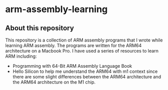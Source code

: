 # arm-assembly-learning
 
## About this repository
This repository is a collection of ARM assembly programs that I wrote while learning ARM assembly. The programs are written for the ARM64 architecture on a Macbook Pro.
I have used a series of resources to learn ARM including: 
- Programming with 64-Bit ARM Assembly Language Book
- Hello Silicon to help me understand the ARM64 with m1 context since there are some slight differences between the ARM64 architecture and the ARM64 architecture on the M1 chip.